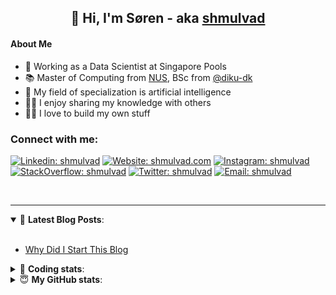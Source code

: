 <h2 align="center">
	👋 Hi, I'm Søren - aka <a href="https://shmulvad.com">shmulvad</a>
</h2>

#### About Me
- 🤖 Working as a Data Scientist at Singapore Pools
- 📚 Master of Computing from [NUS], BSc from [@diku-dk]
- 🧠 My field of specialization is artificial intelligence
- 👨‍🏫 I enjoy sharing my knowledge with others
- 👨‍💻 I love to build my own stuff

### Connect with me:

[![Linkedin: shmulvad](https://img.shields.io/badge/shmulvad-blue?style=flat&logo=Linkedin&logoColor=white)][linkedin]
[![Website: shmulvad.com](https://img.shields.io/badge/shmulvad.com-47CCCC?&style=flat&logo=Google-Chrome&logoColor=white)][website]
[![Instagram: shmulvad](https://img.shields.io/badge/-@shmulvad-purple?style=flat&logo=Instagram&logoColor=white)][instagram]
[![StackOverflow: shmulvad](https://img.shields.io/badge/shmulvad-FE7A16?style=flat&logo=stack-overflow&logoColor=white)][stackOverflow]
[![Twitter: shmulvad](https://img.shields.io/badge/@shmulvad-1ca0f1?style=flat&logo=twitter&logoColor=white)][twitter]
[![Email: shmulvad](https://img.shields.io/badge/shmulvad-D14836?style=flat&logo=gmail&logoColor=white)][mail]

<br />

---

<details open>
 <summary>📕 <b>Latest Blog Posts</b>: </summary>

<br>

<!-- BLOG-POST-LIST:START -->
- [Why Did I Start This Blog](https://shmulvad.com/blog/why-did-start-this-blog)
<!-- BLOG-POST-LIST:END -->

</details>

<!-- --- -->

<details>
 <summary>🤖 <b>Coding stats</b>: </summary>

<br>

NOTE: Doesn't track coding at work or work done in environments such as Jupyter Notebooks.

<!--START_SECTION:waka-->
![Code Time](http://img.shields.io/badge/Code%20Time-2%2C379%20hrs%202%20mins-blue)

**I'm a Night 🦉** 

```text
🌞 Morning                427 commits         ██░░░░░░░░░░░░░░░░░░░░░░░   09.19 % 
🌆 Daytime                1209 commits        ███████░░░░░░░░░░░░░░░░░░   26.01 % 
🌃 Evening                1906 commits        ██████████░░░░░░░░░░░░░░░   41.01 % 
🌙 Night                  1106 commits        ██████░░░░░░░░░░░░░░░░░░░   23.80 % 
```


📊 **This Week I Spent My Time On** 

```text
💬 Programming Languages: 
Python                   11 hrs 47 mins      ████████████████████░░░░░   81.83 % 
Other                    2 hrs 8 mins        ████░░░░░░░░░░░░░░░░░░░░░   14.88 % 
YAML                     8 mins              ░░░░░░░░░░░░░░░░░░░░░░░░░   01.01 % 
Text                     7 mins              ░░░░░░░░░░░░░░░░░░░░░░░░░   00.86 % 
Markdown                 5 mins              ░░░░░░░░░░░░░░░░░░░░░░░░░   00.66 % 

🔥 Editors: 
VS Code                  12 hrs 16 mins      █████████████████████░░░░   85.09 % 
Zsh                      2 hrs 8 mins        ████░░░░░░░░░░░░░░░░░░░░░   14.88 % 
Sublime Text             0 secs              ░░░░░░░░░░░░░░░░░░░░░░░░░   00.04 % 

🐱‍💻 Projects: 
overvaagning-admin       12 hrs              █████████████████████░░░░   83.34 % 
km24-core                1 hr 59 mins        ███░░░░░░░░░░░░░░░░░░░░░░   13.79 % 
dmarc-analyse            11 mins             ░░░░░░░░░░░░░░░░░░░░░░░░░   01.28 % 
validator-gui            10 mins             ░░░░░░░░░░░░░░░░░░░░░░░░░   01.20 % 
hit-locator              3 mins              ░░░░░░░░░░░░░░░░░░░░░░░░░   00.39 % 
```


 Last Updated on 21/02/2024 18:40:18 UTC
<!--END_SECTION:waka-->

</details>

<!-- --- -->

<details>
 <summary>😇 <b>My GitHub stats</b>: </summary>

<br>

<img align="left" alt="shmulvad's Github Stats" src="https://github-readme-stats.vercel.app/api?username=shmulvad&show_icons=true&hide_border=true" />

</details>



[website]: https://shmulvad.com
[twitter]: https://twitter.com/shmulvad
[linkedin]: https://linkedin.com/in/shmulvad
[instagram]: https://instagram.com/shmulvad
[stackOverflow]: https://stackoverflow.com/users/9248793/shmulvad
[mail]: mailto:shmulvad@gmail.com
[@diku-dk]: https://github.com/diku-dk
[github]: https://github.com/shmulvad
[NUS]: https://www.nus.edu.sg